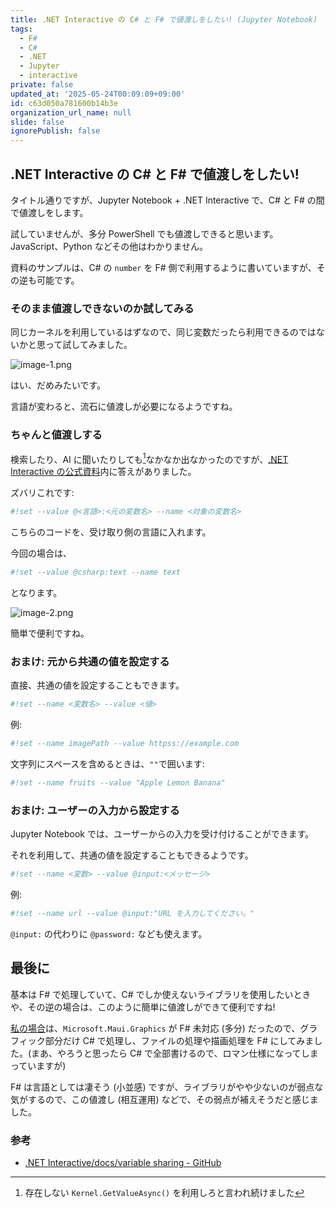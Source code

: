 ```yaml
---
title: .NET Interactive の C# と F# で値渡しをしたい! (Jupyter Notebook)
tags:
  - F#
  - C#
  - .NET
  - Jupyter
  - interactive
private: false
updated_at: '2025-05-24T00:09:09+09:00'
id: c63d050a781600b14b3e
organization_url_name: null
slide: false
ignorePublish: false
---
```


## .NET Interactive の C# と F# で値渡しをしたい!

タイトル通りですが、Jupyter Notebook + .NET Interactive で、C# と F# の間で値渡しをします。

試していませんが、多分 PowerShell でも値渡しできると思います。JavaScript、Python などその他はわかりません。

資料のサンプルは、C# の `number` を F# 側で利用するように書いていますが、その逆も可能です。

### そのまま値渡しできないのか試してみる

同じカーネルを利用しているはずなので、同じ変数だったら利用できるのではないかと思って試してみました。

![image-1.png](https://qiita-image-store.s3.ap-northeast-1.amazonaws.com/0/2769460/e5706046-dcca-43ac-b246-4d0c74c17281.png)

はい、だめみたいです。

言語が変わると、流石に値渡しが必要になるようですね。

### ちゃんと値渡しする

検索したり、AI に聞いたりしても[^ai]なかなか出なかったのですが、[.NET Interactive の公式資料](https://github.com/dotnet/interactive/blob/79bcf1f70c097a242e4b0baaf0ec32169a46733e/docs/variable-sharing.md)内に答えがありました。

[^ai]: 存在しない `Kernel.GetValueAsync()` を利用しろと言われ続けました

ズバリこれです:

```sh
#!set --value @<言語>:<元の変数名> --name <対象の変数名>
```
こちらのコードを、受け取り側の言語に入れます。

今回の場合は、
```sh
#!set --value @csharp:text --name text
```
となります。

![image-2.png](https://qiita-image-store.s3.ap-northeast-1.amazonaws.com/0/2769460/16a9e47e-853b-4a4b-9416-6ff83f21036b.png)

簡単で便利ですね。

### おまけ: 元から共通の値を設定する

直接、共通の値を設定することもできます。

```sh
#!set --name <変数名> --value <値>
```

例:
```sh
#!set --name imagePath --value httpss://example.com
```

文字列にスペースを含めるときは、`""`で囲います:
```sh
#!set --name fruits --value "Apple Lemon Banana"
```

### おまけ: ユーザーの入力から設定する

Jupyter Notebook では、ユーザーからの入力を受け付けることができます。

それを利用して、共通の値を設定することもできるようです。

```sh
#!set --name <変数> --value @input:<メッセージ>
```

例:
```sh
#!set --name url --value @input:"URL を入力してください。"
```

`@input:` の代わりに `@password:` なども使えます。

## 最後に

基本は F# で処理していて、C# でしか使えないライブラリを使用したいときや、その逆の場合は、このように簡単に値渡しができて便利ですね!

[私の場合](https://github.com/Lemon73-Computing/jupyter-test/blob/7ae98893c3c032cb5385bafab6f2e8fd8955103b/2025-05-23/Medicolor.ipynb)は、`Microsoft.Maui.Graphics` が F# 未対応 (多分) だったので、グラフィック部分だけ C# で処理し、ファイルの処理や描画処理を F# にしてみました。(まあ、やろうと思ったら C# で全部書けるので、ロマン仕様になってしまっていますが)

F# は言語としては凄そう (小並感) ですが、ライブラリがやや少ないのが弱点な気がするので、この値渡し (相互運用) などで、その弱点が補えそうだと感じました。

### 参考

- [.NET Interactive/docs/variable sharing - GitHub](https://github.com/dotnet/interactive/blob/79bcf1f70c097a242e4b0baaf0ec32169a46733e/docs/variable-sharing.md)
